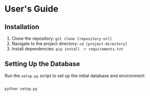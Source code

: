 # User's Guide

## Installation
1. Clone the repository: `git clone [repository-url]`
2. Navigate to the project directory: `cd [project-directory]`
3. Install dependencies: `pip install -r requirements.txt`

## Setting Up the Database
Run the `setup.py` script to set up the initial database and environment:

```bash

python setup.py
